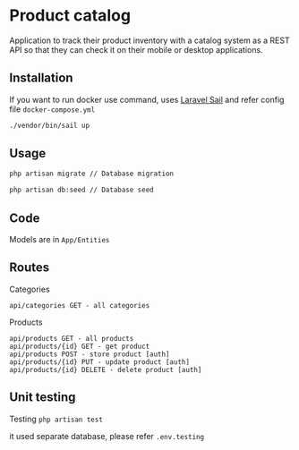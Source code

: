 # Product catalog

Application to track their product inventory with a catalog system as a REST API so that they can check it on their mobile or desktop applications.

## Installation

If you want to run docker use command, uses [Laravel Sail](https://laravel.com/docs/8.x/sail)
and refer config file ```docker-compose.yml```

```bash 
./vendor/bin/sail up
```

## Usage

```bash
php artisan migrate // Database migration

php artisan db:seed // Database seed
```

## Code
Models are in ```App/Entities```

## Routes

Categories
```
api/categories GET - all categories
```

Products
```
api/products GET - all products
api/products/{id} GET - get product
api/products POST - store product [auth]
api/products/{id} PUT - update product [auth]
api/products/{id} DELETE - delete product [auth]
```

## Unit testing
Testing ```php artisan test```

it used separate database, please refer ```.env.testing```

